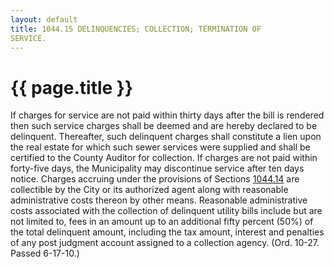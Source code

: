 ```yaml
---
layout: default 
title: 1044.15 DELINQUENCIES; COLLECTION; TERMINATION OF
SERVICE.
---
```


{{ page.title }}
================

If charges for service are not paid within thirty days after the bill is
rendered then such service charges shall be deemed and are hereby
declared to be delinquent. Thereafter, such delinquent charges shall
constitute a lien upon the real estate for which such sewer services
were supplied and shall be certified to the County Auditor for
collection. If charges are not paid within forty-five days, the
Municipality may discontinue service after ten days notice. Charges
accruing under the provisions of Sections [1044.14](44cbbcd4.html) are
collectible by the City or its authorized agent along with reasonable
administrative costs thereon by other means. Reasonable administrative
costs associated with the collection of delinquent utility bills include
but are not limited to, fees in an amount up to an additional fifty
percent (50%) of the total delinquent amount, including the tax amount,
interest and penalties of any post judgment account assigned to a
collection agency. (Ord. 10-27. Passed 6-17-10.)
